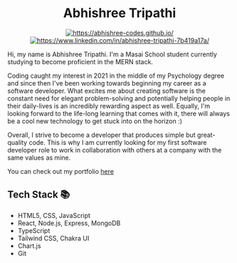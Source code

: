 <div align="center">

# Abhishree Tripathi

<a href="https://abhishree-codes.github.io/">
  <img src="https://img.shields.io/badge/portfolio-blue?style=for-the-badge" alt="https://abhishree-codes.github.io/"/>
  <img src-"https://img.shields.io/badge/linkedin-%230077B5.svg?style=for-the-badge&logo=linkedin&logoColor=white" alt="https://www.linkedin.com/in/abhishree-tripathi-7b419a17a/"/>
</a>



</div>

Hi, my name is Abhishree Tripathi. I'm a Masai School student currently studying to become proficient in the MERN stack.

Coding caught my interest in 2021 in the middle of my Psychology degree and since then I've been working towards beginning my career as a software developer. What excites me about creating software is the constant need for elegant problem-solving and potentially helping people in their daily-lives is an incredibly rewarding aspect as well. Equally, I'm looking forward to the life-long learning that comes with it, there will always be a cool new technology to get stuck into on the horizon :)

Overall, I strive to become a developer that produces simple but great-quality code.  This is why I am currently looking for my first software developer role to work in collaboration with others at a company with the same values as mine.

You can check out my portfolio <a href ="https://abhishree-codes.github.io/">here</a>

## <a name="stack">Tech Stack</a> 📚

- HTML5, CSS, JavaScript
- React, Node.js, Express, MongoDB
- TypeScript
- Tailwind CSS, Chakra UI
- Chart.js
- Git


<!--
**Abhishree-codes/Abhishree-codes** is a ✨ _special_ ✨ repository because its `README.md` (this file) appears on your GitHub profile.

Here are some ideas to get you started:

- 🔭 I’m currently working on ...
- 🌱 I’m currently learning ...
- 👯 I’m looking to collaborate on ...
- 🤔 I’m looking for help with ...
- 💬 Ask me about ...
- 📫 How to reach me: ...
- 😄 Pronouns: ...
- ⚡ Fun fact: ...
-->
